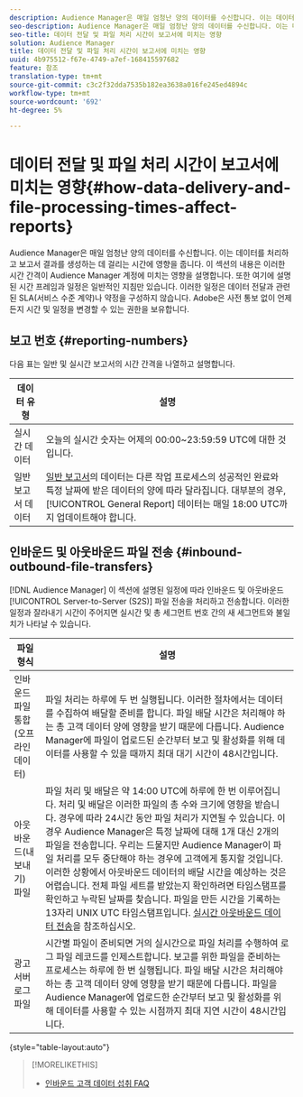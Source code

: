 ```yaml
---
description: Audience Manager은 매일 엄청난 양의 데이터를 수신합니다. 이는 데이터를 처리하고 보고서 결과를 생성하는 데 걸리는 시간에 영향을 줍니다. 이 섹션의 내용은 이러한 시간 간격이 Audience Manager 계정에 미치는 영향을 설명합니다. 또한 여기에 설명된 시간 프레임과 일정은 일반적인 지침만 있습니다. 이러한 일정은 데이터 전달과 관련된 SLA(서비스 수준 계약)나 약정을 구성하지 않습니다. Adobe은 사전 통보 없이 언제든지 시간 및 일정을 변경할 수 있는 권한을 보유합니다.
seo-description: Audience Manager은 매일 엄청난 양의 데이터를 수신합니다. 이는 데이터를 처리하고 보고서 결과를 생성하는 데 걸리는 시간에 영향을 줍니다. 이 섹션의 내용은 이러한 시간 간격이 Audience Manager 계정에 미치는 영향을 설명합니다. 또한 여기에 설명된 시간 프레임과 일정은 일반적인 지침만 있습니다. 이러한 일정은 데이터 전달과 관련된 SLA(서비스 수준 계약)나 약정을 구성하지 않습니다. Adobe은 사전 통보 없이 언제든지 시간 및 일정을 변경할 수 있는 권한을 보유합니다.
seo-title: 데이터 전달 및 파일 처리 시간이 보고서에 미치는 영향
solution: Audience Manager
title: 데이터 전달 및 파일 처리 시간이 보고서에 미치는 영향
uuid: 4b975512-f67e-4749-a7ef-168415597682
feature: 참조
translation-type: tm+mt
source-git-commit: c3c2f32dda7535b182ea3638a016fe245ed4894c
workflow-type: tm+mt
source-wordcount: '692'
ht-degree: 5%

---
```



# 데이터 전달 및 파일 처리 시간이 보고서에 미치는 영향{#how-data-delivery-and-file-processing-times-affect-reports}

Audience Manager은 매일 엄청난 양의 데이터를 수신합니다. 이는 데이터를 처리하고 보고서 결과를 생성하는 데 걸리는 시간에 영향을 줍니다. 이 섹션의 내용은 이러한 시간 간격이 Audience Manager 계정에 미치는 영향을 설명합니다. 또한 여기에 설명된 시간 프레임과 일정은 일반적인 지침만 있습니다. 이러한 일정은 데이터 전달과 관련된 SLA(서비스 수준 계약)나 약정을 구성하지 않습니다. Adobe은 사전 통보 없이 언제든지 시간 및 일정을 변경할 수 있는 권한을 보유합니다.

## 보고 번호 {#reporting-numbers}

<!-- 

c_reporting_file_transfer_timeframe.xml

 -->

다음 표는 일반 및 실시간 보고서의 시간 간격을 나열하고 설명합니다.


| 데이터 유형 | 설명 |
|---|---|
| 실시간 데이터 | 오늘의 실시간 숫자는 어제의 00:00~23:59:59 UTC에 대한 것입니다. |
| 일반 보고서 데이터 | [일반 보고서](../reporting/general-reports.md#general-reports-overview)의 데이터는 다른 작업 프로세스의 성공적인 완료와 특정 날짜에 받은 데이터의 양에 따라 달라집니다. 대부분의 경우, [!UICONTROL General Report] 데이터는 매일 18:00 UTC까지 업데이트해야 합니다. |

## 인바운드 및 아웃바운드 파일 전송 {#inbound-outbound-file-transfers}

[!DNL Audience Manager] 이 섹션에 설명된 일정에 따라 인바운드 및 아웃바운드  [!UICONTROL Server-to-Server (S2S)] 파일 전송을 처리하고 전송합니다. 이러한 일정과 잘라내기 시간이 주어지면 실시간 및 총 세그먼트 번호 간의 새 세그먼트와 불일치가 나타날 수 있습니다.

| 파일 형식 | 설명 |
|---|---|
| 인바운드 파일 통합(오프라인 데이터) | 파일 처리는 하루에 두 번 실행됩니다. 이러한 절차에서는 데이터를 수집하여 배달할 준비를 합니다. 파일 배달 시간은 처리해야 하는 총 고객 데이터 양에 영향을 받기 때문에 다릅니다. Audience Manager에 파일이 업로드된 순간부터 보고 및 활성화를 위해 데이터를 사용할 수 있을 때까지 최대 대기 시간이 48시간입니다. |
| 아웃바운드(내보내기) 파일 | 파일 처리 및 배달은 약 14:00 UTC에 하루에 한 번 이루어집니다. 처리 및 배달은 이러한 파일의 총 수와 크기에 영향을 받습니다. 경우에 따라 24시간 동안 파일 처리가 지연될 수 있습니다. 이 경우 Audience Manager은 특정 날짜에 대해 1개 대신 2개의 파일을 전송합니다. 우리는 드물지만 Audience Manager이 파일 처리를 모두 중단해야 하는 경우에 고객에게 통지할 것입니다. 이러한 상황에서 아웃바운드 데이터의 배달 시간을 예상하는 것은 어렵습니다. 전체 파일 세트를 받았는지 확인하려면 타임스탬프를 확인하고 누락된 날짜를 찾습니다. 파일을 만든 시간을 기록하는 13자리 UNIX UTC 타임스탬프입니다. [실시간 아웃바운드 데이터 전송](../integration/receiving-audience-data/real-time-outbound-transfers/real-time-outbound-transfers.md)을 참조하십시오. |
| 광고 서버 로그 파일 | 시간별 파일이 준비되면 거의 실시간으로 파일 처리를 수행하여 로그 파일 레코드를 인제스트합니다. 보고를 위한 파일을 준비하는 프로세스는 하루에 한 번 실행됩니다. 파일 배달 시간은 처리해야 하는 총 고객 데이터 양에 영향을 받기 때문에 다릅니다. 파일을 Audience Manager에 업로드한 순간부터 보고 및 활성화를 위해 데이터를 사용할 수 있는 시점까지 최대 지연 시간이 48시간입니다. |

{style=&quot;table-layout:auto&quot;}

>[!MORELIKETHIS]
>
>* [인바운드 고객 데이터 섭취 FAQ](../faq/faq-inbound-data-ingestion.md)

